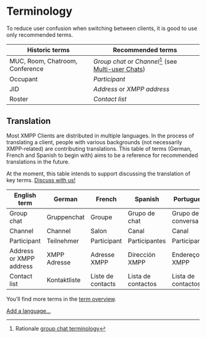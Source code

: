 # Terminology

To reduce user confusion when switching between clients, it is good to use only recommended
terms.

| Historic terms                   | Recommended terms                                                    |
|----------------------------------|----------------------------------------------------------------------|
| MUC, Room, Chatroom, Conference  | *Group chat* or *Channel*[^rationale-gc] (see [Multi-user Chats][])  |
| Occupant                         | *Participant*                                                        |
| JID                              | *Address* or *XMPP address*                                          |
| Roster                           | *Contact list*                                                       |

## Translation

Most XMPP Clients are distributed in multiple languages. In the process of translating a client, people with various backgrounds (not necessarily XMPP-related) are contributing translations.
This table of terms (German, French and Spanish to begin with) aims to be a reference for recommended translations in the future.

At the moment, this table intends to support discussing the translation of key terms. [Discuss with us!](xmpp:modernxmpp@rooms.modernxmpp.org?join)

| English term            | German         | French            | Spanish            | Portuguese         |
|-------------------------|----------------|-------------------|--------------------|--------------------|
| Group chat              | Gruppenchat    | Groupe            | Grupo de chat      | Grupo de conversa  |
| Channel                 | Channel        | Salon             | Canal              | Canal              |
| Participant             | Teilnehmer     | Participant       | Participantes      | Participantes      |
| Address or XMPP address | XMPP Adresse   | Adresse XMPP      | Dirección XMPP     | Endereço XMPP      |
| Contact list            | Kontaktliste   | Liste de contacts | Lista de contactos | Lista de contactos |

You’ll find more terms in the [term overview](/translation-discussion).

[Add a language...](https://github.com/modernxmpp/modernxmpp)

<!-- Footnotes -->

[^rationale-gc]: Rationale [group chat terminology](/rationale#terminology)

[Multi-user Chats]: client/groupchat.md
